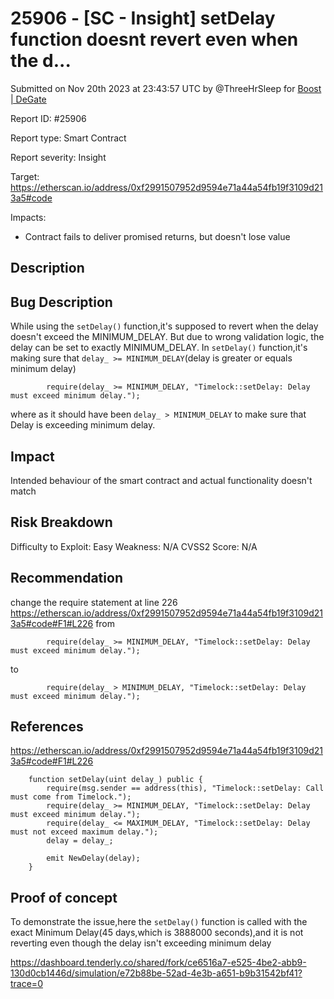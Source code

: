 # 25906 - \[SC - Insight] setDelay function doesnt revert even when the d...

Submitted on Nov 20th 2023 at 23:43:57 UTC by @ThreeHrSleep for [Boost | DeGate](https://immunefi.com/bounty/boosteddegatebugbounty/)

Report ID: #25906

Report type: Smart Contract

Report severity: Insight

Target: https://etherscan.io/address/0xf2991507952d9594e71a44a54fb19f3109d213a5#code

Impacts:

* Contract fails to deliver promised returns, but doesn't lose value

## Description

## Bug Description

While using the `setDelay()` function,it's supposed to revert when the delay doesn't exceed the MINIMUM\_DELAY. But due to wrong validation logic, the delay can be set to exactly MINIMUM\_DELAY. In `setDelay()` function,it's making sure that `delay_ >= MINIMUM_DELAY`(delay is greater or equals minimum delay)

```
        require(delay_ >= MINIMUM_DELAY, "Timelock::setDelay: Delay must exceed minimum delay.");
```

where as it should have been `delay_ > MINIMUM_DELAY` to make sure that Delay is exceeding minimum delay.

## Impact

Intended behaviour of the smart contract and actual functionality doesn't match

## Risk Breakdown

Difficulty to Exploit: Easy Weakness: N/A CVSS2 Score: N/A

## Recommendation

change the require statement at line 226 https://etherscan.io/address/0xf2991507952d9594e71a44a54fb19f3109d213a5#code#F1#L226 from

```
        require(delay_ >= MINIMUM_DELAY, "Timelock::setDelay: Delay must exceed minimum delay.");
```

to

```
        require(delay_ > MINIMUM_DELAY, "Timelock::setDelay: Delay must exceed minimum delay.");
```

## References

https://etherscan.io/address/0xf2991507952d9594e71a44a54fb19f3109d213a5#code#F1#L226

```
    function setDelay(uint delay_) public {
        require(msg.sender == address(this), "Timelock::setDelay: Call must come from Timelock.");
        require(delay_ >= MINIMUM_DELAY, "Timelock::setDelay: Delay must exceed minimum delay.");
        require(delay_ <= MAXIMUM_DELAY, "Timelock::setDelay: Delay must not exceed maximum delay.");
        delay = delay_;

        emit NewDelay(delay);
    }
```

## Proof of concept

To demonstrate the issue,here the `setDelay()` function is called with the exact Minimum Delay(45 days,which is 3888000 seconds),and it is not reverting even though the delay isn't exceeding minimum delay

https://dashboard.tenderly.co/shared/fork/ce6516a7-e525-4be2-abb9-130d0cb1446d/simulation/e72b88be-52ad-4e3b-a651-b9b31542bf41?trace=0
